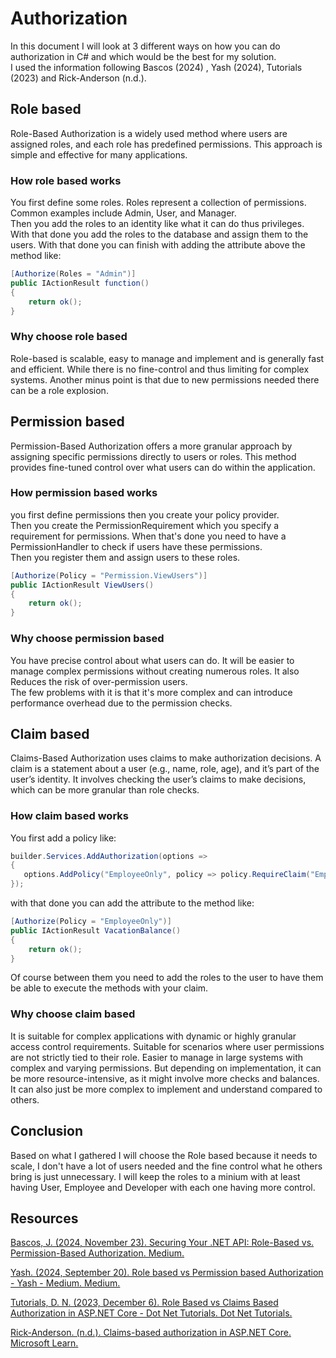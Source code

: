 # Authorization

In this document I will look at 3 different ways on how you can do authorization in C# and which would be the best for my solution.  
I used the information following Bascos (2024) , Yash (2024), Tutorials (2023) and Rick-Anderson (n.d.).

## Role based

Role-Based Authorization is a widely used method where users are assigned roles, and each role has predefined permissions. This approach is simple and effective for many applications.

### How role based works

You first define some roles. Roles represent a collection of permissions. Common examples include Admin, User, and Manager.  
Then you add the roles to an identity like what it can do thus privileges.  
With that done you add the roles to the database and assign them to the users. With that done you can finish with adding the attribute above the method like:

````C#
[Authorize(Roles = "Admin")]
public IActionResult function()
{
    return ok();
}
````

### Why choose role based

Role-based is scalable, easy to manage and implement and is generally fast and efficient. While there is no fine-control and thus limiting for complex systems. Another minus point is that due to new permissions needed there can be a role explosion.

## Permission based

Permission-Based Authorization offers a more granular approach by assigning specific permissions directly to users or roles. This method provides fine-tuned control over what users can do within the application.

### How permission based works

you first define permissions then you create your policy provider.  
Then you create the PermissionRequirement which you specify a requirement for permissions. When that's done you need to have  a PermissionHandler to check if users have these permissions.  
Then you register them and assign users to these roles.

````C#
[Authorize(Policy = "Permission.ViewUsers")]
public IActionResult ViewUsers()
{
    return ok();
}
````

### Why choose permission based

You have precise control about what users can do. It will be easier to manage complex permissions without creating numerous roles. It also Reduces the risk of over-permission users.  
The few problems with it is that it's more complex and can introduce  performance overhead due to the permission checks.

## Claim based

Claims-Based Authorization uses claims to make authorization decisions. A claim is a statement about a user (e.g., name, role, age), and it’s part of the user’s identity. It involves checking the user’s claims to make decisions, which can be more granular than role checks.

### How claim based works

You first add a policy like:

````C#
builder.Services.AddAuthorization(options =>
{
   options.AddPolicy("EmployeeOnly", policy => policy.RequireClaim("EmployeeNumber"));
});
````

with that done you can add the attribute to the method like:

````C#
[Authorize(Policy = "EmployeeOnly")]
public IActionResult VacationBalance()
{
    return ok();
}
````

Of course between them you need to add the roles to the user to have them be able to execute the methods with your claim.

### Why choose claim based

It is suitable for complex applications with dynamic or highly granular access control requirements. Suitable for scenarios where user permissions are not strictly tied to their role. Easier to manage in large systems with complex and varying permissions.
But depending on implementation, it can be more resource-intensive, as it might involve more checks and balances. It can also just be more complex to implement and understand compared to others.

## Conclusion

Based on what I gathered I will choose the Role based because it needs to scale, I don't have a lot of users needed and the fine control what he others bring is just unnecessary. I will keep the roles to a minium with at least having User, Employee and Developer with each one having more control.

## Resources

[Bascos, J. (2024, November 23). Securing Your .NET API: Role-Based vs. Permission-Based Authorization. Medium.](https://medium.com/@joshuabascos/securing-your-net-api-role-based-vs-permission-based-authorization-fd40c6826dc0)

[Yash. (2024, September 20). Role based vs Permission based Authorization - Yash - Medium. Medium.](https://medium.com/@yashwanthnandam/role-based-vs-permission-based-authorization-eca840f77325)

[Tutorials, D. N. (2023, December 6). Role Based vs Claims Based Authorization in ASP.NET Core - Dot Net Tutorials. Dot Net Tutorials.](https://dotnettutorials.net/lesson/role-based-authorization-vs-claims-based-authorization-in-asp-net-core/)

[Rick-Anderson. (n.d.). Claims-based authorization in ASP.NET Core. Microsoft Learn.](https://learn.microsoft.com/en-us/aspnet/core/security/authorization/claims?view=aspnetcore-9.0)
